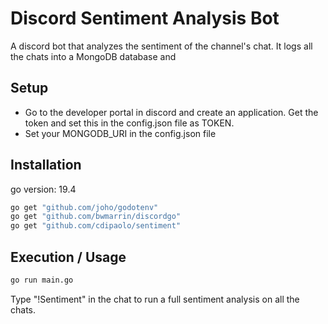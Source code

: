 # Discord Sentiment Analysis Bot

A discord bot that analyzes the sentiment of the channel's chat. It logs all the chats into a MongoDB database and

## Setup

- Go to the developer portal in discord and create an application. Get the token and set this in the config.json file as TOKEN.
- Set your MONGODB_URI in the config.json file

## Installation
go version: 19.4
```bash
go get "github.com/joho/godotenv"
go get "github.com/bwmarrin/discordgo"
go get "github.com/cdipaolo/sentiment"
```

## Execution / Usage

```bash
go run main.go
```
Type "!Sentiment" in the chat to run a full sentiment analysis on all the chats.
